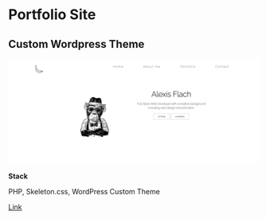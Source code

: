 # Portfolio Site

## Custom Wordpress Theme

![alt text](assets/img/portfolio.png "Title")


**Stack**

PHP, Skeleton.css, WordPress Custom Theme

[Link](https://alexisflach.com)

